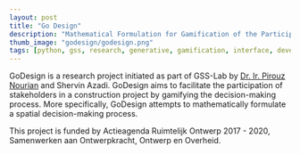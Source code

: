 ```yaml
---
layout: post
title: "Go Design"
description: "Mathematical Formulation for Gamification of the Participatory Design Process"
thumb_image: "godesign/godesign.png"
tags: [python, gss, research, generative, gamification, interface, development]
---
```


GoDesign is a research project initiated as part of GSS-Lab by [Dr. Ir. Pirouz Nourian](https://sites.google.com/site/pirouznourian/about-me?authuser=0) and Shervin Azadi. GoDesign aims to facilitate the participation of stakeholders in a construction project by gamifying the decision-making process. More specifically, GoDesign attempts to mathematically formulate a spatial decision-making process.

This project is funded by Actieagenda Ruimtelijk Ontwerp 2017 - 2020, Samenwerken aan Ontwerpkracht, Ontwerp en Overheid.
